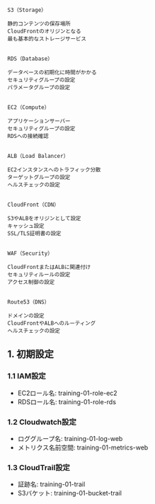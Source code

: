 ```
S3（Storage）

静的コンテンツの保存場所
CloudFrontのオリジンとなる
最も基本的なストレージサービス


RDS（Database）

データベースの初期化に時間がかかる
セキュリティグループの設定
パラメータグループの設定


EC2（Compute）

アプリケーションサーバー
セキュリティグループの設定
RDSへの接続確認


ALB（Load Balancer）

EC2インスタンスへのトラフィック分散
ターゲットグループの設定
ヘルスチェックの設定


CloudFront（CDN）

S3やALBをオリジンとして設定
キャッシュ設定
SSL/TLS証明書の設定


WAF（Security）

CloudFrontまたはALBに関連付け
セキュリティルールの設定
アクセス制御の設定


Route53（DNS）

ドメインの設定
CloudFrontやALBへのルーティング
ヘルスチェックの設定
```

## 1. 初期設定
### 1.1 IAM設定
- EC2ロール名: training-01-role-ec2
- RDSロール名: training-01-role-rds

### 1.2 Cloudwatch設定
- ロググループ名: training-01-log-web
- メトリクス名前空間: training-01-metrics-web

### 1.3 CloudTrail設定
- 証跡名: training-01-trail
- S3バケット: training-01-bucket-trail